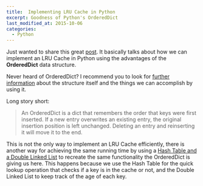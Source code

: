 ```yaml
---
title:  Implementing LRU Cache in Python
excerpt: Goodness of Python's OrderedDict
last_modified_at: 2015-10-06
categories:
  - Python
---
```


Just wanted to share this great [post](https://www.kunxi.org/blog/2014/05/lru-cache-in-python/). It basically talks about how we can implement an LRU Cache in Python using the advantages of the **OrderedDict** data structure.

Never heard of OrderedDict? I recommend you to look for [further information](https://docs.python.org/2/library/collections.html#collections.OrderedDict) about the structure itself and the things we can accomplish by using it.

Long story short:

> An OrderedDict is a dict that remembers the order that keys were first inserted. If a new entry overwrites an existing entry, the original insertion position is left unchanged. Deleting an entry and reinserting it will move it to the end.

This is not the only way to implement an LRU Cache efficiently, there is another way for achieving the same running time by using a [Hash Table and a Double Linked List](https://www.geeksforgeeks.org/implement-lru-cache/) to recreate the same functionality the OrderedDict is giving us here. This happens because we use the Hash Table for the quick lookup operation that checks if a key is in the cache or not, and the Double Linked List to keep track of the age of each key.
